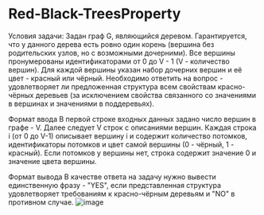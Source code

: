 # Red-Black-TreesProperty
Условия задачи:
Задан граф G, являющийся деревом. Гарантируется, что у данного дерева есть ровно один корень (вершина без родительских узлов, но с возможными дочерними). Все вершины пронумерованы идентификаторами от 0 до V - 1 (V - количество вершин). Для каждой вершины указан набор дочерних вершин и её цвет - красный или чёрный.
Необходимо ответить на вопрос - удовлетворяет ли предложенная структура всем свойствам красно-чёрных деревьев (за исключением свойства связанного со значениями в вершинах и значениями в поддеревьях).

Формат ввода
В первой строке входных данных задано число вершин в графе - V.
Далее следует V строк с описаниями вершин.
Каждая строка i (от 0 до V-1) описывает вершину i и содержит количество потомков, идентификаторы потомков и цвет самой вершины (0 - чёрный, 1 - красный).
Если потомков у вершины нет, строка содержит значение 0 и значение цвета вершины.

Формат вывода
В качестве ответа на задачу нужно вывести единственную фразу - "YES", если представленная структура удовлетворяет требованиям к красно-чёрным деревьям и "NO" в противном случае.
![image](https://user-images.githubusercontent.com/86233023/164065989-b9aab2f3-7200-47c0-af57-8afe6b869e47.png)
